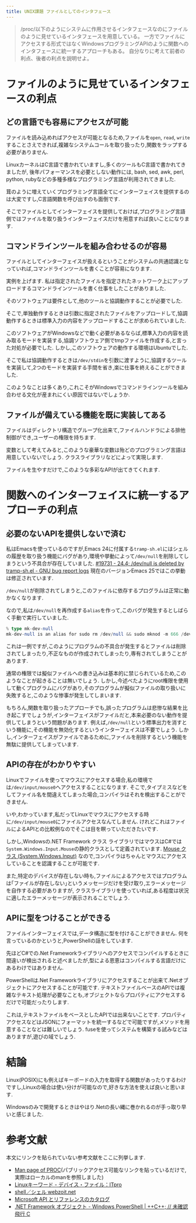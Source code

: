 ```yaml
---
title: UNIX課題 ファイルとしてのインタフェース
---
```


> /proc/以下のようにシステムに作用させるインタフェースなのにファイルのように見せているインタフェースを用意している。
> 一方でファイルにアクセスする形式ではなくWindowsプログラミングAPIのように関数へのインタフェースに統一するアプローチもある。
> 自分なりに考えて前者の利点、後者の利点を説明せよ。

# ファイルのように見せているインタフェースの利点

## どの言語でも容易にアクセスが可能

ファイルを読み込めればアクセスが可能となるため,ファイルを`open`, `read`, `write`することさえできれば,複雑なシステムコールを取り扱ったり,関数をラップする必要がありません.

LinuxカーネルはC言語で書かれていますし,多くのツールもC言語で書かれてきましたが,
後年パフォーマンスを必要としない動作には, bash, sed, awk, perl, python, rubyなどの多種多様なプログラミング言語が利用されてきました.

茸のように増えていくプログラミング言語全てにインターフェイスを提供するのは大変ですし,C言語関数を呼び出すのも面倒です.

そこでファイルとしてインターフェイスを提供しておけば,プログラミング言語側ではファイルを取り扱うインターフェイスだけを用意すれば良いことになります.

## コマンドラインツールを組み合わせるのが容易

ファイルとしてインターフェイスが扱えるということがシステムの共通認識となっていれば,コマンドラインツールを書くことが容易になります.

実例を上げます.
私は指定されたファイルを指定されたネットワーク上にアップロードするコマンドラインツールを書く仕事をしたことがありました.

そのソフトウェアは要件として,他のツールと協調動作することが必要でした.

そこで,単独動作するときは引数に指定されたファイルをアップロードして,協調動作するときは標準入力の内容をアップロードすることが求められていました.

このソフトウェアがWindowsなどで動く必要があるならば,標準入力の内容を読み取るモードを実装する,協調ソフトウェア側でtmpファイルを作成する,と言った対処が必要でした.
しかし,このソフトウェアの動作する環境はUbuntuでした.

そこで私は協調動作するときは`/dev/stdin`を引数に渡すように,協調するツールを実装して,2つのモードを実装する手間を省き,楽に仕事を終えることができました.

このようなことは多くあり,これこそがWindowsでコマンドラインツールを組み合わせる文化が産まれにくい原因ではないでしょうか.

## ファイルが備えている機能を既に実装してある

ファイルはディレクトリ構造でグループ化出来て,ファイルハンドラによる排他制御ができ,ユーザーの権限を持ちます.

変数として考えてみると,このような豪華な変数は殆どのプログラミング言語は用意していないでしょう.
クラスライブラリなどによって実現します.

ファイルを生やすだけで,このような多彩なAPIが出てきてくれます.

# 関数へのインターフェイスに統一するアプローチの利点

## 必要のないAPIを提供しないで済む

私はEmacsを使っているのですが,Emacs 24に付属する`tramp-sh.el`にはシェルの履歴を取り扱う機能にバグがあり,環境や挙動によって`/dev/null`を削除してしまうという不具合が存在していました.
[#19731 - 24.4; /dev/null is deleted by tramp-sh.el - GNU bug report logs](https://debbugs.gnu.org/cgi/bugreport.cgi?bug=19731)
現在のバージョンEmacs 25ではこの挙動は修正されています.

`/dev/null`が削除されてしまうと,このファイルに依存するプログラムは正常に動かなくなります.

なので,私は`/dev/null`を再作成する`alias`を作って,このバグが発生するとしばらく手動で実行していました.

~~~hs
% type mk-dev-null
mk-dev-null is an alias for sudo rm /dev/null && sudo mknod -m 666 /dev/null c 1 3
~~~

これは一例ですが,このようにプログラムの不具合が発生するとファイルは削除されてしまったり,不正なものが作成されてしまったり,専有されてしまうことがあります.

通常の権限では擬似ファイルへの書き込みは基本的に禁じられているため,このようなことが起きることは無いでしょう.
しかし,今述べたようにroot権限を使用して動くプログラムにバグがあり,そのプログラムが擬似ファイルの取り扱いに失敗すると,このような惨事が発生してしまいます.

もちろん,関数を取り扱ったアプローチでも,誤ったプログラムは悲惨な結果を比き起こすでしょうが,インターフェイスがファイルだと,本来必要のない動作を提供してしまうという問題があります.
例えば,`/dev/null`という標準出力を消すという機能に,その機能を無効化するというインターフェイスは不要でしょう.
しかし,インターフェイスがファイルであるために,ファイルを削除するという機能を無駄に提供してしまっています.

## APIの存在がわかりやすい

Linuxでファイルを使ってマウスにアクセスする場合,私の環境では`/dev/input/mouse0`へアクセスすることになります.
そこで,タイプミスなどをしてファイル名を間違えてしまった場合,コンパイラはそれを検出することができません.

いや,わかっています,私だってLinuxでマウスにアクセスする時に`/dev/input/mouse0`にファイルアクセスなんてしません.
けれどこれはファイルによるAPIとの比較例なのでそこは目を瞑っていただきたいです.

しかし,Windowsの.NET Framework クラス ライブラリではマウスはC#では`System.Windows.Input.Mouse`の静的クラスとして定義されています.
[Mouse クラス (System.Windows.Input)](https://msdn.microsoft.com/ja-jp/library/system.windows.input.mouse(v=vs.110).aspx)
なので,コンパイラはちゃんとマウスにアクセスしていることを認識することが可能です.

また,特定のデバイスが存在しない時も,ファイルによるアクセスではプログラムは｢ファイルが存在しない｣というメッセージだけを受け取り,エラーメッセージを自作する必要がありますが,
クラスライブラリを使っていれば,ある程度は状況に適したエラーメッセージが表示されることでしょう.

## APIに型をつけることができる

ファイルインターフェイスでは,データ構造に型を付けることができません.
何を言っているのかというと,PowerShellの話をしています.

先ほどC#での.Net Frameworkライブラリへのアクセスでコンパイルするときに間違いが検出されると述べましたが,型による恩恵はコンパイルする言語だけにあるわけではありません.

PowerShellは.Net Frameworkライブラリにアクセスすることが出来て.Netオブジェクトにアクセスすることが可能です.
テキストファイルベースのAPIでは複雑なテキスト処理が必要なことも,オブジェクトならプロパティにアクセスするだけで可能だったりします.

これは,テキストファイルをベースとしたAPIでは出来ないことです.
プロパティアクセスなどはJSONにフォーマットを統一するなどで可能ですが,メソッドを用意することなどは難しいでしょう.
fuseを使ってシステムを構築する試みなどはありますが,遊びの域でしょう.

# 結論

Linux(POSIX)にも例えばキーボードの入力を取得する関数があったりするわけですし,Linuxの場合は使い分けが可能なので,好きな方法を使えば良いと思います.

Windowsのみで開発するときはやはり.Netの長い縄に巻かれるのが手っ取り早いと感じました.

# 参考文献

本文にリンクを貼られていない参考文献をここに列挙します.

* [Man page of PROC](https://linuxjm.osdn.jp/html/LDP_man-pages/man5/proc.5.html)(パブリックアクセス可能なリンクを貼っているだけで,実際はローカルのmanを参照しました)
* [Linuxキーワード - デバイス・ファイル：ITpro](http://itpro.nikkeibp.co.jp/article/Keyword/20070420/269052/)
* [shell／シェル webzoit.net](http://www.webzoit.net/hp/it/internet/homepage/env/cs/server/os/type/unix/linux/shell/)
* [Microsoft API とリファレンスのカタログ](https://msdn.microsoft.com/library)
* [.NET Framework オブジェクト - Windows PowerShell | ++C++; // 未確認飛行 C](http://ufcpp.net/study/powershell/dotnet.html)
